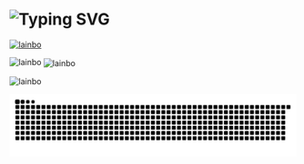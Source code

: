 <h1>
<img src="https://readme-typing-svg.herokuapp.com?font=Welcome+to+my+GitHub&size=28&pause=1000&color=5B61FF&vCenter=true&repeat=false&width=500&height=50&lines=Hi+there%F0%9F%91%8B%2C+I'm+Jason+Liang.;Welecome+to+my+GitHub." alt="Typing SVG" />
</h1>

<p align="left"> <a href="https://github.com/ryo-ma/github-profile-trophy"><img src="https://github-profile-trophy.screw-hand.vercel.app/?username=lainbo&rank=SECRET&wantAll=true" alt="lainbo" /></a> </p>


<p><img align="left" src="https://github-readme-stats.vercel.app/api/top-langs?username=lainbo&show_icons=true&locale=en&layout=compact" alt="lainbo" /></p>

<p>&nbsp;<img align="center" src="https://github-readme-stats.vercel.app/api?username=lainbo&show_icons=true&locale=en" alt="lainbo" /></p>

<p><img align="center" src="https://github-readme-streak-stats.herokuapp.com/?user=lainbo&" alt="lainbo" /></p>

<picture>
  <source media="(prefers-color-scheme: dark)" srcset="https://raw.githubusercontent.com/lainbo/lainbo/output/github-contribution-grid-snake-dark.svg" />
  <source media="(prefers-color-scheme: light)" srcset="https://raw.githubusercontent.com/lainbo/lainbo/output/github-contribution-grid-snake.svg" />
  <img alt="github-snake" src="https://raw.githubusercontent.com/lainbo/lainbo/output/github-contribution-grid-snake.svg" />
</picture>

